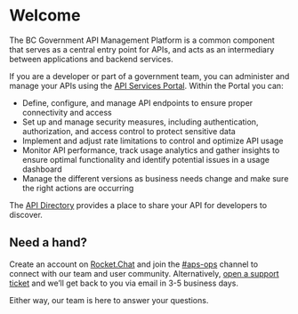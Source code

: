 # Welcome

The BC Government API Management Platform is a common component that serves as a central entry point for APIs, and acts as an intermediary between applications and backend services. 

If you are a developer or part of a government team, you can administer and manage your APIs using the [API Services Portal](https://api.gov.bc.ca/). Within the Portal you can: 

- Define, configure, and manage API endpoints to ensure proper connectivity and access
- Set up and manage security measures, including authentication, authorization, and access control to protect sensitive data
- Implement and adjust rate limitations to control and optimize API usage
- Monitor API performance, track usage analytics and gather insights to ensure optimal functionality and identify potential issues in a usage dashboard
- Manage the different versions as business needs change and make sure the right actions are occurring

The [API Directory](https://api.gov.bc.ca/devportal/api-directory) provides a place to share your API for developers to discover.

## Need a hand?

Create an account on [Rocket.Chat](https://docs.developer.gov.bc.ca/join-bc-rocket-chat/) and join the [#aps-ops](https://chat.developer.gov.bc.ca/channel/aps-ops) channel to connect with our team and user community. Alternatively, [open a support ticket](https://dpdd.atlassian.net/servicedesk/customer/portal/1/group/2) and we’ll get back to you via email in 3-5 business days.  

Either way, our team is here to answer your questions.